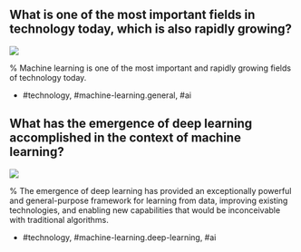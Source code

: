 ## What is one of the most important fields in technology today, which is also rapidly growing? 

![](https://cdn.mathpix.com/cropped/2024_05_18_d7abda89797ce8f663e5g-1.jpg?height=1248&width=1224&top_left_y=216&top_left_x=421)

%
Machine learning is one of the most important and rapidly growing fields of technology today.

- #technology, #machine-learning.general, #ai 

## What has the emergence of deep learning accomplished in the context of machine learning?

![](https://cdn.mathpix.com/cropped/2024_05_18_d7abda89797ce8f663e5g-1.jpg?height=1248&width=1224&top_left_y=216&top_left_x=421)

%
The emergence of deep learning has provided an exceptionally powerful and general-purpose framework for learning from data, improving existing technologies, and enabling new capabilities that would be inconceivable with traditional algorithms.

- #technology, #machine-learning.deep-learning, #ai